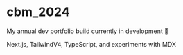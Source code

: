 # cbm_2024

My annual dev portfolio build currently in development 🚧

Next.js, TailwindV4, TypeScript, and experiments with MDX
